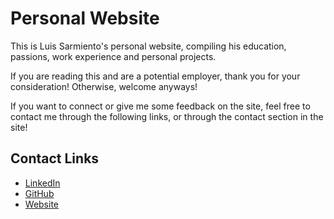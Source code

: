 # Personal Website

This is Luis Sarmiento's personal website, compiling his education, passions, work experience and personal projects. 

If you are reading this and are a potential employer, thank you for your consideration! Otherwise, welcome anyways!

If you want to connect or give me some feedback on the site, 
feel free to contact me through the following links, or through the contact section in the site!

## Contact Links
- [LinkedIn](https://www.linkedin.com/in/luis-enrique-sarmiento/)
- [GitHub](https://github.com/P4rz1val22)
- [Website]()